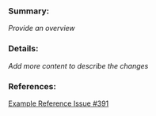 ### Summary:

_Provide an overview_

### Details:

_Add more content to describe the changes_

### References:

[Example Reference Issue #391](https://github.com/fastdms-org/internal-tools/issues/391)
